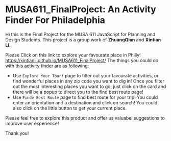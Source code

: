 # MUSA611_FinalProject: An Activity Finder For Philadelphia

Hi this is the Final Project for the MUSA 611 JavaScript for Planning and Design Students. This project is a group work of **ZhuangQian** and **Xintian Li**.

Please Click on this link to explore your favourate place in Philly!
https://xintianli.github.io/MUSA611_FinalProject/
The things you could do with this activity finder are as following:
* Use `Explore Your Tour!` page to filter out your favourate activities, or find wonderful places in any zip code you want to dig in! Once you filter out the most interesting places you want to go, just click on the card and there will be a popup to direct you to the find best route page!
* Use `Finde Best Route` page to find best route for your trip! You could enter an orientation and a destination and click on search! You could also click on the little button to get your current place.

Please feel free to explore this product and offer us valuabel suggestions to improve user experience!

Thank you!
